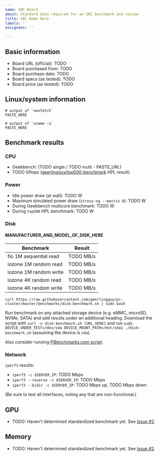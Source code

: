 ```yaml
---
name: SBC Board
about: Standard data required for an SBC benchmark and review
title: SBC Name Here
labels: ''
assignees: ''

---
```


[comment]: # (If desired, delete this line and add an image of the board here)

## Basic information

  - Board URL (official): TODO
  - Board purchased from: TODO
  - Board purchase date: TODO
  - Board specs (as tested): TODO
  - Board price (as tested): TODO

## Linux/system information

```
# output of `neofetch`
PASTE_HERE

# output of `uname -a`
PASTE_HERE
```

## Benchmark results

### CPU

  - Geekbench: (TODO single / TODO multi - PASTE_URL)
  - TODO Gflops ([geerlingguy/top500-benchmark](https://github.com/geerlingguy/top500-benchmark) HPL result)

### Power

  - Idle power draw (at wall): TODO W
  - Maximum simulated power draw (`stress-ng --matrix 0`): TODO W
  - During Geekbench multicore benchmark: TODO W
  - During `top500` HPL benchmark: TODO W

### Disk

#### MANUFACTURER_AND_MODEL_OF_DISK_HERE

| Benchmark | Result |
| --- | --- |
| fio 1M sequential read | TODO MB/s |
| iozone 1M random read | TODO MB/s |
| iozone 1M random write | TODO MB/s |
| iozone 4K random read | TODO MB/s |
| iozone 4K random write | TODO MB/s |

`curl https://raw.githubusercontent.com/geerlingguy/pi-cluster/master/benchmarks/disk-benchmark.sh | sudo bash`

Run benchmark on any attached storage device (e.g. eMMC, microSD, NVMe, SATA) and add results under an additional heading. Download the script with `curl -o disk-benchmark.sh [URL_HERE]` and run `sudo DEVICE_UNDER_TEST=/dev/sda DEVICE_MOUNT_PATH=/mnt/sda1 ./disk-benchmark.sh` (assuming the device is `sda`).

Also consider running [PiBenchmarks.com script](https://www.jeffgeerling.com/blog/2023/using-pibenchmarkscom-sbc-disk-performance-testing).

### Network

`iperf3` results:

  - `iperf3 -c $SERVER_IP`: TODO Mbps
  - `iperf3 --reverse -c $SERVER_IP`: TODO Mbps
  - `iperf3 --bidir -c $SERVER_IP`: TODO Mbps up, TODO Mbps down

(Be sure to test all interfaces, noting any that are non-functional.)

## GPU

  - TODO: Haven't determined standardized benchmark yet. See [Issue #2](https://github.com/geerlingguy/sbc-reviews/issues/2).

## Memory

  - TODO: Haven't determined standardized benchmark yet. See [Issue #2](https://github.com/geerlingguy/sbc-reviews/issues/2).
